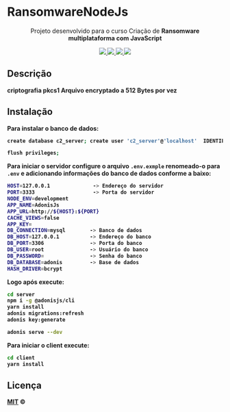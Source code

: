 # RansomwareNodeJs

<p align="center">Projeto desenvolvido para o curso Criação de <strong>Ransomware<strong> multiplataforma com JavaScript</p>
<p align="center">
  <a aria-label="Versão do Node" href="https://nodejs.org/pt-br/">
    <img src="https://img.shields.io/badge/Node.js@lts-12.14.1-informational?logo=Node.JS"></img>
  </a>
  <a aria-label="Gerenciador de pacotes" href="https://yarnpkg.com/">
    <img src="https://img.shields.io/badge/yarn-1.19.0-informational?logo=yarn"></img>
    <a aria-label="Versão do MySql" href="https://www.mysql.com/">
    <img src="https://img.shields.io/badge/MySql-5.7.26-informational?logo=mysql"></img>
  <a aria-label="Concluindo em " href="#">
    <img src="https://img.shields.io/badge/Dias-4-green"></img>
  </a>
</p>

## Descrição


criptografia pkcs1
Arquivo encryptado a 512 Bytes  por vez 

## Instalação
Para instalar o banco de dados:
```bash
create database c2_server; create user 'c2_server'@'localhost'  IDENTIFIED WITH mysql_native_password BY 'secret'; grant all privileges on c2_server.* to 'c2_server'@'localhost';

flush privileges;
```
Para iniciar o servidor configure o arquivo `.env.exmple` renomeado-o para `.env` e adicionando informações do banco de dados conforme a baixo:
```bash
HOST=127.0.0.1              -> Endereço do servidor
PORT=3333                   -> Porta do servidor
NODE_ENV=development        
APP_NAME=AdonisJs
APP_URL=http://${HOST}:${PORT}
CACHE_VIEWS=false
APP_KEY=
DB_CONNECTION=mysql        -> Banco de dados
DB_HOST=127.0.0.1          -> Endereço do banco
DB_PORT=3306               -> Porta do banco
DB_USER=root               -> Usuário do banco
DB_PASSWORD=               -> Senha do banco
DB_DATABASE=adonis         -> Base de dados
HASH_DRIVER=bcrypt
```
Logo após execute:
```bash
cd server
npm i -g @adonisjs/cli
yarn install
adonis migrations:refresh
adonis key:generate

adonis serve --dev
```
Para iniciar o client execute:
```bash
cd client
yarn install
```

## Licença

[MIT](./LICENSE) &copy; 

